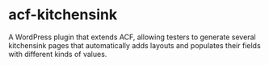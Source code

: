 # acf-kitchensink

A WordPress plugin that extends ACF, allowing testers to generate several kitchensink pages that automatically adds layouts and populates their fields with different kinds of values.
